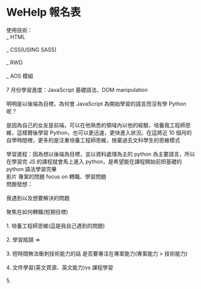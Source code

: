 # WeHelp 報名表

使用技術：
<br>_ HTML<br>
<br>_ CSS(USING SASS)<br>
<br>_ RWD<br>
<br>_ AOS 模組<br>
<br>7 月份學習進度：JavaScript 基礎語法、DOM manipulation<br>
<br>明明是以後端為目標，為何會 JavaScript 為開始學習的語言而沒有學 Python 呢？<br>
<br>是因為自己的女友是前端，可以在他熟悉的領域內以他的經驗，培養我工程師思維，這樣爾後學習 Python，也可以更迅速，更快進入狀況。在這將近 10 個月的自學時間裡，更多的是注重培養工程師思維，捨棄過去文科學生的思維模式<br>
<br>學習進程：因為想以後端為目標，並以資料處理為主的 python 為主要語言，所以在學習完 JS 的課程就會馬上進入 python，是希望能在課程開始前把基礎的 python 語法學習完畢<br>
影片 專案的問題
focus on 轉職、學習問題
<br>問題發想：<br>
<br>我遇到以及想要解決的問題<br>
<br>聚焦在如何轉職(短期目標)<br>
<br>1. 培養工程師思維(這是我自己遇到的問題)<br>
<br>2. 學習瓶頸 => <br>
<br>3. 短時間無法衝刺技術能力的話 是否要專注在專案能力(專案能力 > 技術能力)<br>
<br>4. 文件學習(英文資源、英文能力)vs 課程學習<br>
<br>5. <br>
